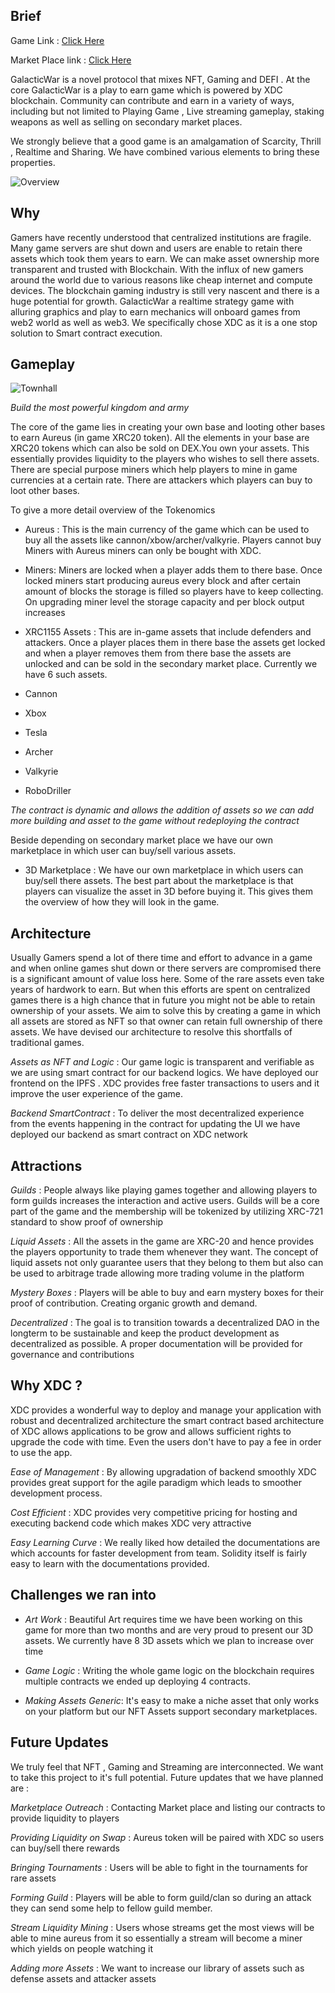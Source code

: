 ## Brief

  

Game Link : [Click Here](https://www.dempire.space)

  

Market Place link : [Click Here](https://market.dempire.space/)

  


  

GalacticWar is a novel protocol that mixes NFT, Gaming and DEFI . At the core GalacticWar is a play to earn game which is powered by XDC blockchain. Community can contribute and earn in a variety of ways, including but not limited to Playing Game , Live streaming gameplay, staking weapons as well as selling on secondary market places.

  

We strongly believe that a good game is an amalgamation of Scarcity, Thrill , Realtime and Sharing. We have combined various elements to bring these properties.

  

![Overview](https://i.ibb.co/NVPGw5Y/Frame-1-3.png)

  

## Why

  

Gamers have recently understood that centralized institutions are fragile. Many game servers are shut down and users are enable to retain there assets which took them years to earn. We can make asset ownership more transparent and trusted with Blockchain. With the influx of new gamers around the world due to various reasons like cheap internet and compute devices. The blockchain gaming industry is still very nascent and there is a huge potential for growth. GalacticWar a realtime strategy game with alluring graphics and play to earn mechanics will onboard games from web2 world as well as web3. We specifically chose XDC as it is a one stop solution to Smart contract execution.

  

## Gameplay

  

![Townhall](https://i.ibb.co/5vFGMMT/xdc-townhall.png)

  

*Build the most powerful kingdom and army*

The core of the game lies in creating your own base and looting other bases to earn Aureus (in game XRC20 token). All the elements in your base are XRC20 tokens which can also be sold on DEX.You own your assets. This essentially provides liquidity to the players who wishes to sell there assets. There are special purpose miners which help players to mine in game currencies at a certain rate. There are attackers which players can buy to loot other bases.

  

To give a more detail overview of the Tokenomics

  

- Aureus : This is the main currency of the game which can be used to buy all the assets like cannon/xbow/archer/valkyrie. Players cannot buy Miners with Aureus miners can only be bought with XDC.

- Miners: Miners are locked when a player adds them to there base. Once locked miners start producing aureus every block and after certain amount of blocks the storage is filled so players have to keep collecting. On upgrading miner level the storage capacity and per block output increases

- XRC1155 Assets : This are in-game assets that include defenders and attackers. Once a player places them in there base the assets get locked and when a player removes them from there base the assets are unlocked and can be sold in the secondary market place. Currently we have 6 such assets.

  
  

- Cannon

- Xbox

- Tesla

- Archer

- Valkyrie

- RoboDriller

  

*The contract is dynamic and allows the addition of assets so we can add more building and asset to the game without redeploying the contract*

  

Beside depending on secondary market place we have our own marketplace in which user can buy/sell various assets.

  

- 3D Marketplace : We have our own marketplace in which users can buy/sell there assets. The best part about the marketplace is that players can visualize the asset in 3D before buying it. This gives them the overview of how they will look in the game.

  

## Architecture

  

Usually Gamers spend a lot of there time and effort to advance in a game and when online games shut down or there servers are compromised there is a significant amount of value loss here. Some of the rare assets even take years of hardwork to earn. But when this efforts are spent on centralized games there is a high chance that in future you might not be able to retain ownership of your assets. We aim to solve this by creating a game in which all assets are stored as NFT so that owner can retain full ownership of there assets. We have devised our architecture to resolve this shortfalls of traditional games.

  

*Assets as NFT and Logic* : Our game logic is transparent and verifiable as we are using smart contract for our backend logics. We have deployed our frontend on the IPFS . XDC provides free faster transactions to users and it improve the user experience of the game.

  

*Backend SmartContract* : To deliver the most decentralized experience from the events happening in the contract for updating the UI we have deployed our backend as smart contract on XDC network

  

## Attractions

  

*Guilds* : People always like playing games together and allowing players to form guilds increases the interaction and active users. Guilds will be a core part of the game and the membership will be tokenized by utilizing XRC-721 standard to show proof of ownership

  

*Liquid Assets* : All the assets in the game are XRC-20 and hence provides the players opportunity to trade them whenever they want. The concept of liquid assets not only guarantee users that they belong to them but also can be used to arbitrage trade allowing more trading volume in the platform

  

*Mystery Boxes* : Players will be able to buy and earn mystery boxes for their proof of contribution. Creating organic growth and demand.

  

*Decentralized* : The goal is to transition towards a decentralized DAO in the longterm to be sustainable and keep the product development as decentralized as possible. A proper documentation will be provided for governance and contributions

  

## Why XDC ?

  

XDC provides a wonderful way to deploy and manage your application with robust and decentralized architecture the smart contract based architecture of XDC allows applications to be grow and allows sufficient rights to upgrade the code with time. Even the users don't have to pay a fee in order to use the app.

  

*Ease of Management* : By allowing upgradation of backend smoothly XDC provides great support for the agile paradigm which leads to smoother development process.

  

*Cost Efficient* : XDC provides very competitive pricing for hosting and executing backend code which makes XDC very attractive

  

*Easy Learning Curve* : We really liked how detailed the documentations are which accounts for faster development from team. Solidity itself is fairly easy to learn with the documentations provided.

  

## Challenges we ran into

  

-  *Art Work* : Beautiful Art requires time we have been working on this game for more than two months and are very proud to present our 3D assets. We currently have 8 3D assets which we plan to increase over time

-  *Game Logic* : Writing the whole game logic on the blockchain requires multiple contracts we ended up deploying 4 contracts.

-  *Making Assets Generic*: It's easy to make a niche asset that only works on your platform but our NFT Assets support secondary marketplaces.

  

## Future Updates

  

We truly feel that NFT , Gaming and Streaming are interconnected. We want to take this project to it's full potential. Future updates that we have planned are :

  

*Marketplace Outreach* : Contacting Market place and listing our contracts to provide liquidity to players

  

*Providing Liquidity on Swap* : Aureus token will be paired with XDC so users can buy/sell there rewards

  

*Bringing Tournaments* : Users will be able to fight in the tournaments for rare assets

  

*Forming Guild* : Players will be able to form guild/clan so during an attack they can send some help to fellow guild member.

  

*Stream Liquidity Mining* : Users whose streams get the most views will be able to mine aureus from it so essentially a stream will become a miner which yields on people watching it

  

*Adding more Assets* : We want to increase our library of assets such as defense assets and attacker assets


